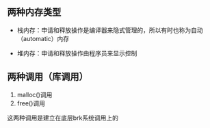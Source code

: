 ## 两种内存类型

* 栈内存：申请和释放操作是编译器来隐式管理的，所以有时也称为自动（automatic）内存

* 堆内存：申请和释放操作由程序员来显示控制

## 两种调用（库调用）

1. malloc()调用
2. free()调用

这两种调用是建立在底层brk系统调用上的